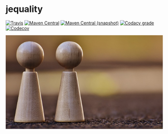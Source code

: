 jequality
=========

[![Travis](https://img.shields.io/travis/io7m/jequality.png?style=flat-square)](https://travis-ci.org/io7m/jequality)
[![Maven Central](https://img.shields.io/maven-central/v/com.io7m.jequality/com.io7m.jequality.png?style=flat-square)](http://search.maven.org/#search%7Cga%7C1%7Cg%3A%22com.io7m.jequality%22)
[![Maven Central (snapshot)](https://img.shields.io/nexus/s/https/oss.sonatype.org/com.io7m.jequality/com.io7m.jequality.svg?style=flat-square)](https://oss.sonatype.org/content/repositories/snapshots/com/io7m/jequality/)
[![Codacy grade](https://img.shields.io/codacy/grade/0986dbfb63924ddcbfa19fcc35986e81.png?style=flat-square)](https://www.codacy.com/app/github_79/jequality)
[![Codecov](https://img.shields.io/codecov/c/github/io7m/jequality.png?style=flat-square)](https://codecov.io/gh/io7m/jequality)

![jequality](./src/site/resources/jequality.jpg?raw=true)

